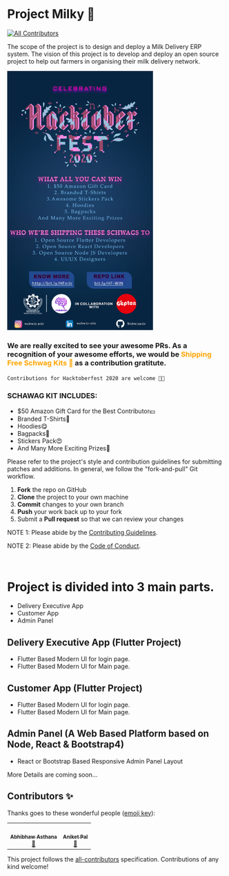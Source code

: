 # Project Milky 🥛
<!-- ALL-CONTRIBUTORS-BADGE:START - Do not remove or modify this section -->
[![All Contributors](https://img.shields.io/badge/all_contributors-2-orange.svg?style=flat-square)](#contributors-)
<!-- ALL-CONTRIBUTORS-BADGE:END -->

The scope of the project is to design and deploy a Milk Delivery ERP system.
The vision of this project is to develop and deploy an open source project to help out farmers in organising their milk delivery network.

<img src="HFSchwags.jpg" height="600" >

### We are really excited to see your awesome PRs. As a recognition of your awesome efforts, we would be <span style="color:orange;">Shipping Free Schwag Kits 🎁</span> as a contribution gratitute.

`Contributions for Hacktoberfest 2020 are welcome 🎉🎉`

### SCHAWAG KIT INCLUDES:
- $50 Amazon Gift Card for the Best Contributor💵
- Branded T-Shirts👕
- Hoodies😋
- Bagpacks🎒
- Stickers Pack😍
- And Many More Exciting Prizes🎁

Please refer to the project's style and contribution guidelines for submitting patches and additions. In general, we follow the "fork-and-pull" Git workflow.

 1. **Fork** the repo on GitHub
 2. **Clone** the project to your own machine
 3. **Commit** changes to your own branch
 4. **Push** your work back up to your fork
 5. Submit a **Pull request** so that we can review your changes

NOTE 1: Please abide by the [Contributing Guidelines](https://github.com/Webwiznitr/MilkERP/blob/master/CONTRIBUTING.md).

NOTE 2: Please abide by the [Code of Conduct](https://github.com/Webwiznitr/MilkERP/blob/master/CODE_OF_CONDUCT.md).

<br>

# Project is divided into 3 main parts.
- Delivery Executive App
- Customer App
- Admin Panel

## Delivery Executive App (Flutter Project)
- Flutter Based Modern UI for login page.
- Flutter Based Modern UI for Main page.

## Customer App (Flutter Project)
- Flutter Based Modern UI for login page.
- Flutter Based Modern UI for Main page.

## Admin Panel (A Web Based Platform based on Node, React & Bootstrap4)
- React or Bootstrap Based Responsive Admin Panel Layout

More Details are coming soon...

## Contributors ✨

Thanks goes to these wonderful people ([emoji key](https://allcontributors.org/docs/en/emoji-key)):

<!-- ALL-CONTRIBUTORS-LIST:START - Do not remove or modify this section -->
<!-- prettier-ignore-start -->
<!-- markdownlint-disable -->
<table>
  <tr>
    <td align="center"><a href="https://abhibhaw.team"><img src="https://avatars3.githubusercontent.com/u/39991296?v=4" width="100px;" alt=""/><br /><sub><b>Abhibhaw Asthana</b></sub></a><br /><a href="https://github.com/Webwiznitr/MilkERP/commits?author=abhibhaw" title="Documentation">📖</a></td>
    <td align="center"><a href="http://aliferous.xyz/"><img src="https://avatars2.githubusercontent.com/u/67703407?v=4" width="100px;" alt=""/><br /><sub><b>Aniket Pal</b></sub></a><br /><a href="https://github.com/Webwiznitr/MilkERP/commits?author=Aniket762" title="Documentation">📖</a></td>
  </tr>
</table>

<!-- markdownlint-enable -->
<!-- prettier-ignore-end -->
<!-- ALL-CONTRIBUTORS-LIST:END -->

This project follows the [all-contributors](https://github.com/all-contributors/all-contributors) specification. Contributions of any kind welcome!